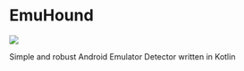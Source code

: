# EmuHound
[![](https://jitpack.io/v/MKrishtop/EmuHound.svg)](https://jitpack.io/#MKrishtop/EmuHound)

Simple and robust Android Emulator Detector written in Kotlin
